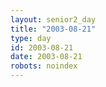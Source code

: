 ```yaml
---
layout: senior2_day
title: "2003-08-21"
type: day
id: 2003-08-21
date: 2003-08-21
robots: noindex
---
```


